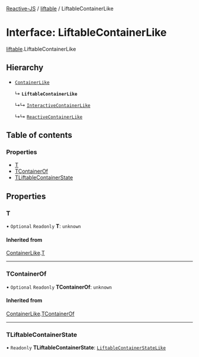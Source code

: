 [Reactive-JS](../README.md) / [liftable](../modules/liftable.md) / LiftableContainerLike

# Interface: LiftableContainerLike

[liftable](../modules/liftable.md).LiftableContainerLike

## Hierarchy

- [`ContainerLike`](container.ContainerLike.md)

  ↳ **`LiftableContainerLike`**

  ↳↳ [`InteractiveContainerLike`](interactiveContainer.InteractiveContainerLike.md)

  ↳↳ [`ReactiveContainerLike`](reactiveContainer.ReactiveContainerLike.md)

## Table of contents

### Properties

- [T](liftable.LiftableContainerLike.md#t)
- [TContainerOf](liftable.LiftableContainerLike.md#tcontainerof)
- [TLiftableContainerState](liftable.LiftableContainerLike.md#tliftablecontainerstate)

## Properties

### T

• `Optional` `Readonly` **T**: `unknown`

#### Inherited from

[ContainerLike](container.ContainerLike.md).[T](container.ContainerLike.md#t)

___

### TContainerOf

• `Optional` `Readonly` **TContainerOf**: `unknown`

#### Inherited from

[ContainerLike](container.ContainerLike.md).[TContainerOf](container.ContainerLike.md#tcontainerof)

___

### TLiftableContainerState

• `Readonly` **TLiftableContainerState**: [`LiftableContainerStateLike`](liftable.LiftableContainerStateLike.md)
